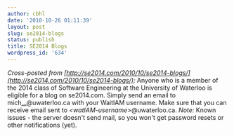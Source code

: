 ```yaml
---
author: cbhl
date: '2010-10-26 01:11:39'
layout: post
slug: se2014-blogs
status: publish
title: SE2014 Blogs
wordpress_id: '634'
---
```


*Cross-posted from
[http://se2014.com/2010/10/se2014-blogs/](http://se2014.com/2010/10/se2014-blogs/):*
Anyone who is a member of the 2014 class of Software Engineering at the
University of Waterloo is eligible for a blog on se2014.com. Simply send
an email to
mich[...](http://www.google.com/recaptcha/mailhide/d?k=01H1q9NfXU1_I8jxneC3gCNw==&c=XtmKdbE_RNLHsY3JNYynBV22qHfemyJqkY9nRpMSP6s= "Reveal this e-mail address")@uwaterloo.ca
with your WaitIAM username. Make sure that you can receive email sent to
*<watIAM-username\>*@uwaterloo.ca. *Note:* Known issues - the server
doesn't send mail, so you won't get password resets or other
notifications (yet).
